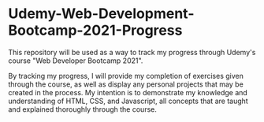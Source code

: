 # Udemy-Web-Development-Bootcamp-2021-Progress
This repository will be used as a way to track my progress through Udemy's course "Web Developer Bootcamp 2021".

By tracking my progress, I will provide my completion of exercises given through the course, as well as display any personal projects that may be created in the process. My intention is to demonstrate my knowledge and understanding of HTML, CSS, and Javascript, all concepts that are taught and explained thoroughly through the course.
